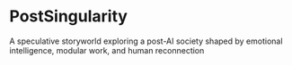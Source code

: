 # PostSingularity
A speculative storyworld exploring a post-AI society shaped by emotional intelligence, modular work, and human reconnection
